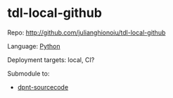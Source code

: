 # tdl-local-github

Repo: http://github.com/julianghionoiu/tdl-local-github

Language: [Python](python.md)

Deployment targets: local, CI?

Submodule to:

- [dpnt-sourcecode](dpnt-sourcecode.md)